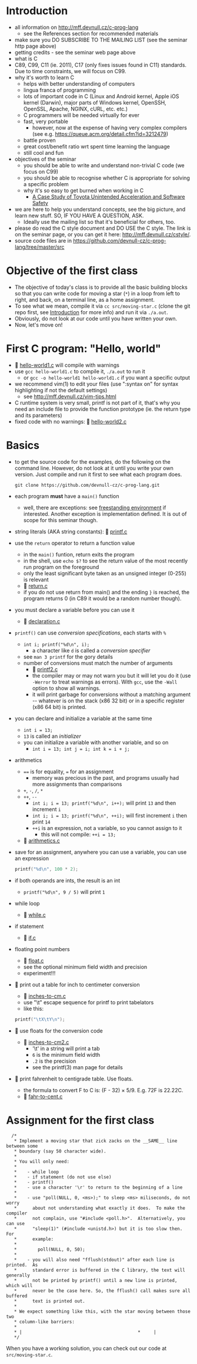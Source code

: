 # Introduction

- all information on http://mff.devnull.cz/c-prog-lang
	- see the References section for recommended materials
- make sure you DO SUBSCRIBE TO THE MAILING LIST (see the seminar http page
  above)
- getting credits - see the seminar web page above
- what is C
- C89, C99, C11 (ie. 2011), C17 (only fixes issues found in C11) standards.  Due
  to time constraints, we will focus on C99.
- why it's worth to learn C
	- helps with better understanding of computers
	- lingua franca of programming
	- lots of important code in C (Linux and Android kernel, Apple iOS
	  kernel (Darwin), major parts of Windows kernel, OpenSSH, OpenSSL,
	  Apache, NGINX, cURL, etc. etc.)
	- C programmers will be needed virtually for ever
	- fast, very portable
		- however, now at the expense of having very complex compilers
		  (see e.g. https://queue.acm.org/detail.cfm?id=3212479)
	- battle proven
	- great cost/benefit ratio wrt spent time learning the language
	- still cool and fun
- objectives of the seminar
	- you should be able to write and understand non-trivial C code (we
	  focus on C99)
	- you should be able to recognise whether C is appropriate for solving a
	  specific problem
	- why it's so easy to get burned when working in C
		- [A Case Study of Toyota Unintended Acceleration and Software
		  Safety](https://users.ece.cmu.edu/~koopman/pubs/koopman14_toyota_ua_slides.pdf)
- we are here to help you understand concepts, see the big picture, and learn
  new stuff.  SO, IF YOU HAVE A QUESTION, ASK.
	- Ideally use the mailing list so that it's beneficial for others, too.
- please do read the C style document and DO USE the C style.  The link is on
  the seminar page, or you can get it here: http://mff.devnull.cz/cstyle/.
- source code files are in https://github.com/devnull-cz/c-prog-lang/tree/master/src

# Objective of the first class

- The objective of today's class is to provide all the basic building blocks so
  that you can write code for moving a star (`*`) in a loop from left to right,
  and back, on a terminal line, as a home assignment.
- To see what we mean, compile it via `cc src/moving-star.c` (clone the git repo
  first, see
[Introduction](https://github.com/devnull-cz/c-prog-lang/blob/master/modules/intro.md)
  for more info) and run it via `./a.out`.
- Obviously, do not look at our code until you have written your own.
- Now, let's move on!

# First C program: "Hello, world"

- :eyes: [hello-world1.c](https://github.com/devnull-cz/c-prog-lang/blob/master/src/hello-world1.c)
will compile with warnings
- use `gcc hello-world1.c` to compile it, `./a.out` to run it
	- or `gcc -o hello-world1 hello-world1.c` if you want a specific output
- we recommend vim(1) to edit your files (use ":syntax on" for syntax
  highlighting if not the default settings)
	- see http://mff.devnull.cz/vim-tips.html
- C runtime system is very small, printf is not part of it, that's why you need
  an include file to provide the function prototype (ie. the return type and its
  parameters)
- fixed code with no warnings: :eyes: [hello-world2.c](https://github.com/devnull-cz/c-prog-lang/blob/master/src/hello-world2.c)

# Basics

- to get the source code for the examples, do the following on the command line.
  However, do not look at it until you write your own version.  Just compile and
  run it first to see what each program does.

	```
	git clone https://github.com/devnull-cz/c-prog-lang.git
	```

- each program **must** have a `main()` function
	- well, there are exceptions: see
[freestanding environment](https://github.com/devnull-cz/c-prog-lang/blob/master/modules/freestanding-environment.md)
	  if interested.  Another exception is implementation defined.  It is
	  out of scope for this seminar though.

- string literals (AKA string constants): :eyes: [printf.c](https://github.com/devnull-cz/c-prog-lang/blob/master/src/printf.c)

- use the `return` operator to return a function value
	- in the `main()` funtion, return exits the program
	- in the shell, use `echo $?` to see the return value of the most
	  recently run program on the foreground
	- only the least significant byte taken as an unsigned integer (0-255)
	  is relevant
	- :eyes: [return.c](https://github.com/devnull-cz/c-prog-lang/blob/master/src/return.c)
	- if you do not use return from main() and the ending `}` is reached,
	  the program returns 0 (in C89 it would be a random number though).

- you must declare a variable before you can use it
	- :eyes: [declaration.c](https://github.com/devnull-cz/c-prog-lang/blob/master/src/declaration.c)

- `printf()` can use *conversion specifications*, each starts with `%`
	- `int i; printf("%d\n", i);`
		- a character like `d` is called a *conversion specifier*
	- see `man 3 printf` for the gory details
	- number of conversions must match the number of arguments
		- :eyes: [printf2.c](https://github.com/devnull-cz/c-prog-lang/blob/master/src/printf2.c)
		- the compiler may or may not warn you but it will let you do it
		  (use `-Werror` to treat warnings as errors).  With `gcc`, use
		  the `-Wall` option to show all warnings.
		- it will print garbage for conversions without a matching
		  argument -- whatever is on the stack (x86 32 bit) or in a
		  specific register (x86 64 bit) is printed.

- you can declare and initialize a variable at the same time
	- `int i = 13;`
	- `13` is called an *initializer*
	- you can initialize a variable with another variable, and so on
		- `int i = 13; int j = i; int k = i + j;`

- arithmetics
	- `==` is for equality, `=` for an assignment
		- memory was precious in the past, and programs usually had more
		  assignments than comparisons
	- `+`, `-`, `/`, `*`
	- `++`, `--`
		- `int i; i = 13; printf("%d\n", i++);` will print `13` and then
		  increment `i`
		- `int i; i = 13; printf("%d\n", ++i);` will first increment `i`
		  then print `14`
		- `++i` is an expression, not a variable, so you cannot assign to it
			- this will not compile: `++i = 13;`
	- :eyes: [arithmetics.c](https://github.com/devnull-cz/c-prog-lang/blob/master/src/arithmetics.c)

- save for an assignment, anywhere you can use a variable, you can use an
  expression
	```C
	printf("%d\n", 100 * 2);
	```

- if both operands are ints, the result is an int
	- `printf("%d\n", 9 / 5)` will print `1`

- while loop
	- :eyes: [while.c](https://github.com/devnull-cz/c-prog-lang/blob/master/src/while.c)

- if statement
	- :eyes: [if.c](https://github.com/devnull-cz/c-prog-lang/blob/master/src/if.c)

- floating point numbers
	- :eyes: [float.c](https://github.com/devnull-cz/c-prog-lang/blob/master/src/float.c)
	- see the optional minimum field width and precision
	- experiment!!!

- :wrench: print out a table for inch to centimeter conversion
	- :eyes: [inches-to-cm.c](https://github.com/devnull-cz/c-prog-lang/blob/master/src/inches-to-cm.c)
	- use "\t" escape sequence for printf to print tabelators
	- like this:
	```C
	printf("\tX\tY\n");
	```

- :wrench: use floats for the conversion code
	- :eyes: [inches-to-cm2.c](https://github.com/devnull-cz/c-prog-lang/blob/master/src/inches-to-cm2.c)
		- '\t' in a string will print a tab
		- `6` is the minimum field width 
		- `.2` is the precision
		- see the printf(3) man page for details

- :wrench: print fahrenheit to centigrade table.  Use floats.
	- the formula to convert F to C is: (F - 32) × 5/9.  E.g. 72F is 22.22C.
	- :eyes: [fahr-to-cent.c](https://github.com/devnull-cz/c-prog-lang/blob/master/src/fahr-to-cent.c)

# Assignment for the first class

```
  /*
   * Implement a moving star that zick zacks on the __SAME__ line between some
   * boundary (say 50 character wide).
   *
   * You will only need:
   *
   *	- while loop
   *	- if statement (do not use else)
   *	- printf()
   *	- use a character '\r' to return to the beginning of a line
   *
   *	- use "poll(NULL, 0, <ms>);" to sleep <ms> miliseconds, do not worry
   *	  about not understanding what exactly it does.  To make the compiler
   *	  not complain, use "#include <poll.h>".  Alternatively, you can use
   *	  "sleep(1)" (#include <unistd.h>) but it is too slow then.  For
   *	  example:
   *
   *		poll(NULL, 0, 50);
   *
   *    - you will also need "fflush(stdout)" after each line is printed.  As
   *      standard error is buffered in the C library, the text will generally
   *      not be printed by printf() until a new line is printed, which will
   *      never be the case here. So, the fflush() call makes sure all buffered
   *      text is printed out.
   *
   * We expect something like this, with the star moving between those two
   * column-like barriers:
   *
   * |                                            *     |
   */
```

When you have a working solution, you can check out our code at
`src/moving-star.c`.

